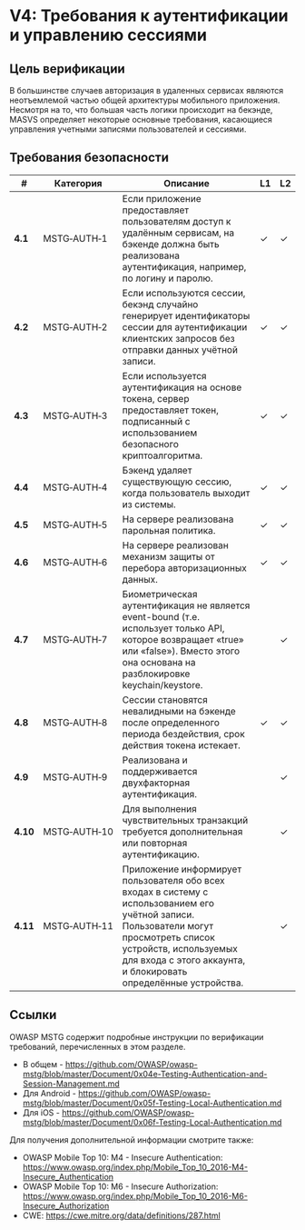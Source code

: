 # V4: Требования к аутентификации и управлению сессиями

## Цель верификации

В большинстве случаев авторизация в удаленных сервисах являются неотъемлемой частью общей архитектуры мобильного приложения. Несмотря на то, что большая часть логики происходит на бекэнде, MASVS определяет некоторые основные требования, касающиеся управления учетными записями пользователей и сессиями.

## Требования безопасности

| # | Категория | Описание | L1 | L2 |
| --- | --- | --- | --- | --- |
| **4.1** | MSTG‑AUTH‑1 | Если приложение предоставляет пользователям доступ к удалённым сервисам, на бэкенде должна быть реализована аутентификация, например, по логину и паролю. | ✓ | ✓ |
| **4.2** | MSTG‑AUTH‑2 | Если используются сессии, бекэнд случайно генерирует идентификаторы сессии для аутентификации клиентских запросов без отправки данных учётной записи.  | ✓ | ✓ |
| **4.3** | MSTG‑AUTH‑3 | Если используется аутентификация на основе токена, сервер предоставляет токен, подписанный с использованием безопасного криптоалгоритма. | ✓ | ✓ |
| **4.4** | MSTG‑AUTH‑4 | Бэкенд удаляет существующую сессию, когда пользователь выходит из системы. | ✓ | ✓ |
| **4.5** | MSTG‑AUTH‑5 | На сервере реализована парольная политика. | ✓ | ✓ |
| **4.6** | MSTG‑AUTH‑6 | На сервере реализован механизм защиты от перебора авторизационных данных. | ✓ | ✓ |
| **4.7** | MSTG‑AUTH‑7 | Биометрическая аутентификация не является event-bound (т.е. использует только API, которое возвращает «true» или «false»). Вместо этого она основана на разблокировке keychain/keystore. |   | ✓ |
| **4.8** | MSTG‑AUTH‑8 | Сессии становятся невалидными на бэкенде после определенного периода бездействия, срок действия токена истекает. | ✓ | ✓ |
| **4.9** | MSTG‑AUTH‑9 | Реализована и поддерживается двухфакторная аутентификация.  |   | ✓ |
| **4.10** | MSTG‑AUTH‑10 | Для выполнения чувствительных транзакций требуется дополнительная или повторная аутентификацию.  |   | ✓ |
| **4.11** | MSTG‑AUTH‑11 | Приложение информирует пользователя обо всех входах в систему с использованием его учётной записи. Пользователи могут просмотреть список устройств, используемых для входа с этого аккаунта, и блокировать определённые устройства. |  | ✓ |

## Ссылки

OWASP MSTG содержит подробные инструкции по верификации требований, перечисленных в этом разделе.

- В общем - <https://github.com/OWASP/owasp-mstg/blob/master/Document/0x04e-Testing-Authentication-and-Session-Management.md>
- Для Android - <https://github.com/OWASP/owasp-mstg/blob/master/Document/0x05f-Testing-Local-Authentication.md>
- Для iOS - <https://github.com/OWASP/owasp-mstg/blob/master/Document/0x06f-Testing-Local-Authentication.md>

Для получения дополнительной информации смотрите также:

- OWASP Mobile Top 10: M4 - Insecure Authentication: <https://www.owasp.org/index.php/Mobile_Top_10_2016-M4-Insecure_Authentication>
- OWASP Mobile Top 10: M6 - Insecure Authorization: <https://www.owasp.org/index.php/Mobile_Top_10_2016-M6-Insecure_Authorization>
- CWE: <https://cwe.mitre.org/data/definitions/287.html>
